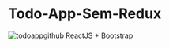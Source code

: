 # Todo-App-Sem-Redux
<img>![todoappgithub](https://user-images.githubusercontent.com/53799397/70586555-2d7e6280-1ba6-11ea-977c-71f3a3399fa7.png)</img>
 ReactJS + Bootstrap
